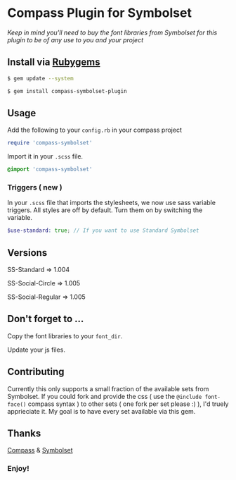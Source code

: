 # Compass Plugin for Symbolset

*Keep in mind you'll need to buy the font libraries from Symbolset for this plugin to be of any use to you and your project*

## Install via [Rubygems](https://rubygems.org/gems/compass-symbolset-plugin)
```bash
$ gem update --system

$ gem install compass-symbolset-plugin
```

## Usage
Add the following to your `config.rb` in your compass project
```rb
require 'compass-symbolset'
```

Import it in your `.scss` file.
```scss
@import 'compass-symbolset'
```

### Triggers ( new )

In your `.scss` file that imports the stylesheets, we now use sass variable triggers. All styles are off by default. Turn them on by switching the variable.

```scss
$use-standard: true; // If you want to use Standard Symbolset
```

## Versions

SS-Standard			=> 1.004

SS-Social-Circle	=> 1.005

SS-Social-Regular	=> 1.005


## Don't forget to ...

Copy the font libraries to your `font_dir`.

Update your js files.

## Contributing

Currently this only supports a small fraction of the available sets from Symbolset. If you could fork and provide the css ( use the `@include font-face()` compass syntax ) to other sets ( one fork per set please :) ), I'd truely apprieciate it. My goal is to have every set available via this gem.

## Thanks
[Compass](http://compass-style.org/) & [Symbolset](https://symbolset.com/)

### Enjoy!
